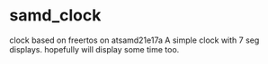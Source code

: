 # samd_clock
clock based on freertos on atsamd21e17a
A simple clock with 7 seg displays. hopefully will display some time too.
